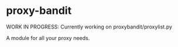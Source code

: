 # proxy-bandit
WORK IN PROGRESS: Currently working on proxybandit/proxylist.py

A module for all your proxy needs.
